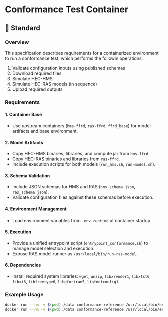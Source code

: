 # Conformance Test Container

## 📐 Standard

### Overview

This specification describes requirements for a containerized environment to run a conformance test, which performs the followin operations:

1. Validate configuration inputs using published schemas
1. Download required files
1. Simulate HEC-HMS
1. Simulate HEC-RAS models (in sequence)
1. Upload required outputs

### Requirements

#### 1. Container Base

- Use upstream containers (`hms-ffrd`, `ras-ffrd`, `ffrd_base`) for model artifacts and base environment.

#### 2. Model Artifacts

- Copy HEC-HMS binaries, libraries, and compute jar from `hms-ffrd`.
- Copy HEC-RAS binaries and libraries from `ras-ffrd`.
- Include execution scripts for both models (`run_hms.sh`, `run-model.sh`).

#### 3. Schema Validation

- Include JSON schemas for HMS and RAS (`hms_schema.json`, `ras_schema.json`).
- Validate configuration files against these schemas before execution.

#### 4. Environment Management

- Load environment variables from `.env.runtime` at container startup.

#### 5. Execution

- Provide a unified entrypoint script (`entrypoint_conformance.sh`) to manage model selection and execution.
- Expose RAS model runner as `/usr/local/bin/run-ras-model`.

#### 6. Dependencies

- Install required system libraries: `wget`, `unzip`, `libxrender1`, `libxtst6`, `libxi6`, `libfreetype6`, `libgfortran5`, `libfontconfig1`.

### Example Usage

```bash
docker run --rm -v $(pwd):/data conformance-reference /usr/local/bin/entrypoint_conformance.sh --model hms --config /data/hms_config.json
docker run --rm -v $(pwd):/data conformance-reference /usr/local/bin/entrypoint_conformance.sh --model ras --config /data/ras_config.json
```
